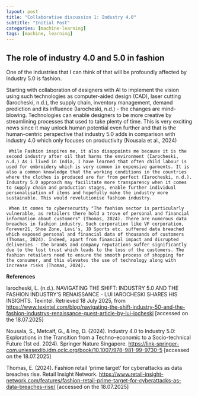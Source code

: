 ```yaml
---
layout: post
title: "Collaborative discussion 1: Industry 4.0"
subtitle: "Initial Post"
categories: [machine-learning]
tags: [machine, learning]
---
```


## The role of industry 4.0 and 5.0 in fashion 

One of the industries that I can think of that will be profoundly affected by Industry 5.0 is fashion.
<!--more-->
Starting with collaboration of designers with AI to implement the vision using such technologies as computer-aided design (CAD), laser cutting (Iarocheski, n.d.), the supply chain, inventory management, demand prediction and its influence (Iarocheski, n.d.) - the changes are mind-blowing. Technologies can enable designers to be more creative by streamlining processes that used to take plenty of time. This is very exciting news since it may unlock human potential even further and that is the human-centric perspective that industry 5.0 adds in comparison with industry 4.0 which only focuses on productivity (Nousala et al., 2024)

     While Fashion inspires me, it also disappoints me because it is the second industry after oil that harms the environment (Iarocheski, n.d.) As i lived in India, I have learned that often child labour is used for embroidery which is very common in expensive garments. It is also a common knowledge that the working conditions in the countries where the clothes is produced are far from perfect (Iarocheski, n.d.). Industry 5.0 approach may facilitate more transparency when it comes to supply chain and production stages, enable further individual personalisation of items and hopefully make the industry more sustainable. This would revolutionise fashion industry.

     When it comes to cybersecurity "The fashion sector is particularly vulnerable, as retailers there hold a trove of personal and financial information about customers" (Thomas, 2024). There are numerous data breaches in fashion industry. Such corporation like VF corporation, Forever21, Shoe Zone, Levi's, JD Sports etc. suffered data breached which exposed personal and financial data of thousands of customers (Thomas, 2024). Indeed, apart from financial impact and disrupted deliveries - the brands and company reputations suffer significantly due to the lost trust which leads to the loss of the customers. The fashion retailers need to ensure the smooth process of shopping for the consumer, and this elevates the use of technology along with increase risks (Thomas, 2024).

**References**

 Iarocheski, L. (n.d.). NAVIGATING THE SHIFT: INDUSTRY 5.0 AND THE FASHION INDUSTRY’S RENAISSANCE - LUI IAROCHESKI SHARES HIS INSIGHTS. Texintel. Retrieved 18 July 2025, from https://www.texintel.com/blog/navigating-the-shift-industry-50-and-the-fashion-industrys-renaissance-guest-article-by-lui-iocheski [accessed on the 18.07.2025]

Nousala, S., Metcalf, G., & Ing, D. (2024). Industry 4.0 to Industry 5.0: Explorations in the Transition from a Techno-economic to a Socio-technical Future (1st ed. 2024). Springer Nature Singapore. https://link-springer-com.uniessexlib.idm.oclc.org/book/10.1007/978-981-99-9730-5 [accessed on the 18.07.2025]

Thomas, E. (2024). Fashion retail ‘prime target’ for cyberattacks as data breaches rise. Retail Insight Network. https://www.retail-insight-network.com/features/fashion-retail-prime-target-for-cyberattacks-as-data-breaches-rise/ [accessed on the 18.07.2025]



